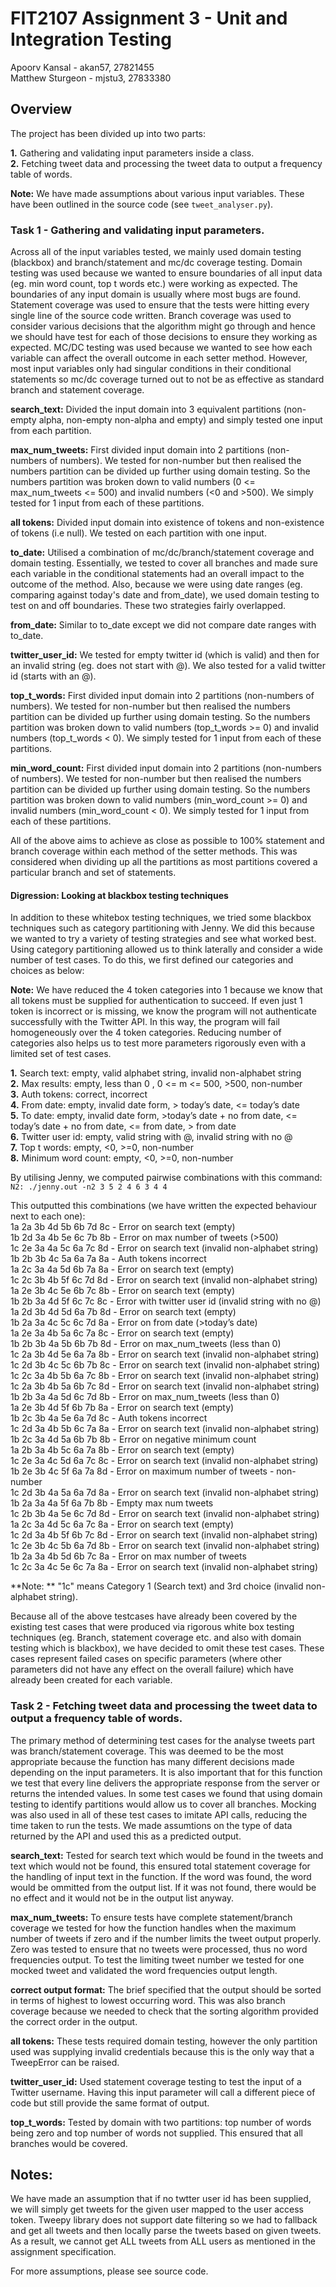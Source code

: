 # FIT2107 Assignment 3 - Unit and Integration Testing

Apoorv Kansal - akan57, 27821455 <br>
Matthew Sturgeon - mjstu3, 27833380

## Overview
The project has been divided up into two parts:

**1.** Gathering and validating input parameters inside a class. <br>
**2.** Fetching tweet data and processing the tweet data to output a frequency table of words.

**Note:** We have made assumptions about various input variables. These have been outlined in the source code (see ```tweet_analyser.py```).

### Task 1 - Gathering and validating input parameters.
Across all of the input variables tested, we mainly used domain testing (blackbox) and branch/statement and mc/dc coverage testing. Domain testing was used because we wanted to ensure boundaries of all input data (eg. min word count, top t words etc.) were working as expected. The boundaries of any input domain is usually where most bugs are found. Statement coverage was used to ensure that the tests were hitting every single line of the source code written. Branch coverage was used to consider various decisions that the algorithm might go through and hence we should have test for each of those decisions to ensure they working as expected. MC/DC testing was used because we wanted to see how each variable can affect the overall outcome in each setter method. However, most input variables only had singular conditions in their conditional statements so mc/dc coverage turned out to not be as effective as standard branch and statement coverage. 

**search_text:** Divided the input domain into 3 equivalent partitions (non-empty alpha, non-empty non-alpha and empty)
and simply tested one input from each partition.

**max_num_tweets:** First divided input domain into 2 partitions (non-numbers of numbers). We tested for
non-number but then realised the numbers partition can be divided up further using domain testing.
So the numbers partition was broken down to valid numbers (0 <= max_num_tweets <= 500) and invalid numbers (<0 and >500).
We simply tested for 1 input from each of these partitions.

**all tokens:** Divided input domain into existence of tokens and non-existence of tokens (i.e null). We tested on each
partition with one input.

**to_date:** Utilised a combination of mc/dc/branch/statement coverage and domain testing. Essentially, we tested to cover all branches and made sure each variable in the conditional statements had an overall impact to the outcome of the method. Also, because we were using date ranges (eg. comparing against today's date and from_date), we used domain testing to test on and off boundaries. These two strategies fairly overlapped.

**from_date:** Similar to to_date except we did not compare date ranges with to_date.

**twitter_user_id:** We tested for empty twitter id (which is valid) and then for an invalid string (eg. does not start with @).
We also tested for a valid twitter id (starts with an @).

**top_t_words:** First divided input domain into 2 partitions (non-numbers of numbers). We tested for
non-number but then realised the numbers partition can be divided up further using domain testing.
So the numbers partition was broken down to valid numbers (top_t_words >= 0) and invalid numbers (top_t_words < 0).
We simply tested for 1 input from each of these partitions.

**min_word_count:** First divided input domain into 2 partitions (non-numbers of numbers). We tested for
non-number but then realised the numbers partition can be divided up further using domain testing.
So the numbers partition was broken down to valid numbers (min_word_count >= 0) and invalid numbers (min_word_count < 0).
We simply tested for 1 input from each of these partitions.

All of the above aims to achieve as close as possible to 100% statement and branch coverage within each method of the setter methods. This was considered when dividing up all the partitions as most partitions covered a particular branch and set of statements.

#### Digression: Looking at blackbox testing techniques
In addition to these whitebox testing techniques, we tried some blackbox techniques such as category partitioning with Jenny. We did this because we wanted to try a variety of testing strategies and see what worked best. Using category partitioning allowed us to think laterally and consider a wide number of test cases. To do this, we first defined our categories and choices as below:

**Note:** We have reduced the 4 token categories into 1 because we know that all tokens must be supplied for authentication to succeed. If even just 1 token is
incorrect or is missing, we know the program will not authenticate successfully with the Twitter API. In this way, the program will fail homogeneously over the 4 token categories. Reducing number of categories also helps us to test more parameters rigorously even with a limited set of test cases.

**1.** Search text: empty, valid alphabet string, invalid non-alphabet string <br>
**2.** Max results: empty, less than 0 , 0 <= m <= 500, >500, non-number <br>
**3.** Auth tokens: correct, incorrect <br>
**4.** From date: empty, invalid date form, > today’s date, <= today’s date <br>
**5.** To date: empty, invalid date form, >today’s date + no from date, <= today’s date + no from date,  <= from date, > from date <br>
**6.** Twitter user id: empty, valid string with @, invalid string with no @ <br>
**7.** Top t words: empty, <0, >=0, non-number <br>
**8.** Minimum word count: empty, <0, >=0, non-number

By utilising Jenny, we computed pairwise combinations with this command: <br>
```N2: ./jenny.out -n2 3 5 2 4 6 3 4 4```

This outputted this combinations (we have written the expected behaviour next to each one): <br>
1a 2a 3b 4d 5b 6b 7d 8c	- Error on search text  (empty) <br>
1b 2d 3a 4b 5e 6c 7b 8b - Error on max number of tweets (>500) <br>
1c 2e 3a 4a 5c 6a 7c 8d - Error on search text (invalid non-alphabet string) <br>
 1b 2b 3b 4c 5a 6a 7a 8a - Auth tokens incorrect <br>
 1a 2c 3a 4a 5d 6b 7a 8a - Error on search text (empty) <br>
 1c 2c 3b 4b 5f 6c 7d 8d - Error on search text (invalid non-alphabet string) <br>
 1a 2e 3b 4c 5e 6b 7c 8b - Error on search text (empty) <br>
 1b 2b 3a 4d 5f 6c 7c 8c - Error with twitter user id (invalid string with no @) <br>
 1a 2d 3b 4d 5d 6a 7b 8d - Error on search text (empty) <br>
 1b 2a 3a 4c 5c 6c 7d 8a - Error on from date (>today’s date) <br>
 1a 2e 3a 4b 5a 6c 7a 8c - Error on search text (empty) <br>
 1b 2b 3b 4a 5b 6b 7b 8d - Error on max_num_tweets (less than 0) <br />
 1c 2a 3b 4d 5e 6a 7a 8b - Error on search text (invalid non-alphabet string) <br>
 1c 2d 3b 4c 5c 6b 7b 8c - Error on search text (invalid non-alphabet string) <br>
 1c 2c 3a 4b 5b 6a 7c 8b - Error on search text (invalid non-alphabet string) <br>
 1c 2a 3b 4b 5a 6b 7c 8d - Error on search text (invalid non-alphabet string) <br>
 1b 2b 3a 4a 5d 6c 7d 8b - Error on max_num_tweets (less than 0) <br>
 1a 2e 3b 4d 5f 6b 7b 8a - Error on search text (empty) <br>
 1b 2c 3b 4a 5e 6a 7d 8c - Auth tokens incorrect <br>
 1c 2d 3a 4b 5b 6c 7a 8a - Error on search text (invalid non-alphabet string) <br>
 1b 2c 3a 4d 5a 6b 7b 8b - Error on negative minimum count <br>
 1a 2b 3a 4b 5c 6a 7a 8b - Error on search text (empty) <br>
 1c 2e 3a 4c 5d 6a 7c 8c - Error on search text (invalid non-alphabet string) <br>
 1b 2e 3b 4c 5f 6a 7a 8d - Error on maximum number of tweets - non-number <br>
 1c 2d 3b 4a 5a 6a 7d 8a - Error on search text (invalid non-alphabet string) <br>
 1b 2a 3a 4a 5f 6a 7b 8b - Empty max num tweets <br>
 1c 2b 3b 4a 5e 6c 7d 8d - Error on search text (invalid non-alphabet string) <br>
 1a 2c 3a 4d 5c 6a 7c 8a - Error on search text (empty) <br>
 1c 2d 3a 4b 5f 6b 7c 8d - Error on search text (invalid non-alphabet string) <br>
 1c 2e 3b 4c 5b 6a 7d 8b - Error on search text (invalid non-alphabet string) <br>
 1b 2a 3a 4b 5d 6b 7c 8a - Error on max number of tweets <br>
 1c 2c 3a 4c 5e 6c 7a 8a - Error on search text (invalid non-alphabet string) <br>

**Note: ** "1c" means Category 1 (Search text) and 3rd choice (invalid non-alphabet string). <br>

Because all of the above testcases have already been covered by the existing test cases that were produced via rigorous white box testing techniques (eg. Branch, statement coverage etc. and also with domain testing which is blackbox), we have decided to omit these test cases. These cases represent failed cases on specific parameters (where other parameters did not have any effect on the overall failure) which have already been created for each variable.


### Task 2 - Fetching tweet data and processing the tweet data to output a frequency table of words.
The primary method of determining test cases for the analyse tweets part was branch/statement coverage. This was deemed to be the most appropriate because the function has many different decisions made depending on the input parameters. It is also important that for this function we test that every line delivers the appropriate response from the server or returns the intended values. In some test cases we found that using domain testing to identify partitions would allow us to cover all branches. Mocking was also used in all of these test cases to imitate API calls, reducing the time taken to run the tests. We made assumtions on the type of data returned by the API and used this as a predicted output.

**search_text:** Tested for search text which would be found in the tweets and text which would not be found, this ensured total statement coverage for the handling of input text in the function. If the word was found, the word would be ommitted from the output list. If it was not found, there would be no effect and it would not be in the output list anyway.

**max_num_tweets:** To ensure tests have complete statement/branch coverage we tested for how the function handles when the maximum number of tweets if zero and if the number limits the tweet output properly. Zero was tested to ensure that no tweets were processed, thus no word frequencies output. To test the limiting tweet number we tested for one mocked tweet and validated the word frequencies output length.

**correct output format:** The brief specified that the output should be sorted in terms of highest to lowest occurring word. This was also branch coverage because we needed to check that the sorting algorithm provided the correct order in the output. 

**all tokens:** These tests required domain testing, however the only partition used was supplying invalid credentials because this is the only way that a TweepError can be raised.

**twitter_user_id:** Used statement coverage testing to test the input of a Twitter username. Having this input parameter will call a different piece of code but still provide the same format of output.

**top_t_words:** Tested by domain with two partitions: top number of words being zero and top number of words not supplied.  This ensured that all branches would be covered.


## Notes:
We have made an assumption that if no twtter user id has been supplied, we will simply get tweets for the given user mapped to the user access token. Tweepy 
library does not support date filtering so we had to fallback and get all tweets and then locally parse the tweets based on given tweets. As a result,
we cannot get ALL tweets from ALL users as mentioned in the assignment specification. <br>

For more assumptions, please see source code.